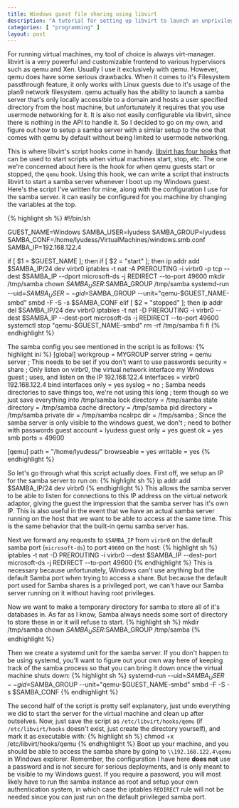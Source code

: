 ```yaml
---
title: Windows guest file sharing using libvirt
description: "A tutorial for setting up libvirt to launch an unprivileged Samba server for Windows guests"
categories: [ "programming" ]
layout: post
---
```

For running virtual machines, my tool of choice is always virt-manager. libvirt is a very powerful and customizable frontend to various hypervisors such as qemu and Xen. Usually I use it exclusively with qemu. However, qemu does have some serious drawbacks. When it comes to it's Filesystem passthrough feature, it only works with Linux guests due to it's usage of the plan9 network filesystem. qemu actually has the ability to launch a samba server that's only locally accessible to a domain and hosts a user specified directory from the host machine, but unfortunately it requires that you use usermode networking for it. It is also not easily configurable via libvirt, since there is nothing in the API to handle it. So I decided to go on my own, and figure out how to setup a samba server with a similar setup to the one that comes with qemu by default without being limited to usermode networking.

This is where libvirt's script hooks come in handy. [libvirt has four hooks](http://www.libvirt.org/hooks.html#names) that can be used to start scripts when virtual machines start, stop, etc. The one we're concerned about here is the hook for when qemu guests start or stopped, the `qemu` hook. Using this hook, we can write a script that instructs libvirt to start a samba server whenever I boot up my Windows guest. Here's the script I've written for mine, along with the configuration I use for the samba server. it can easily be configured for you machine by changing the variables at the top.

{% highlight sh %}
#!/bin/sh

GUEST_NAME=Windows
SAMBA_USER=lyudess
SAMBA_GROUP=lyudess
SAMBA_CONF=/home/lyudess/VirtualMachines/windows.smb.conf
SAMBA_IP=192.168.122.4

if [ $1 = $GUEST_NAME ]; then
	if [ $2 = "start" ]; then
		ip addr add $SAMBA_IP/24 dev virbr0
		iptables -t nat -A PREROUTING -i virbr0 -p tcp --dest $SAMBA_IP --dport microsoft-ds -j REDIRECT --to-port 49600
		mkdir /tmp/samba
		chown $SAMBA_USER:$SAMBA_GROUP /tmp/samba
		systemd-run --uid=$SAMBA_USER --gid=$SAMBA_GROUP --unit="qemu-$GUEST_NAME-smbd" smbd -F -S -s $SAMBA_CONF
	elif [ $2 = "stopped" ]; then
		ip addr del $SAMBA_IP/24 dev virbr0
		iptables -t nat -D PREROUTING -i virbr0 --dest $SAMBA_IP --dest-port microsoft-ds -j REDIRECT --to-port 49600
		systemctl stop "qemu-$GUEST_NAME-smbd"
		rm -rf /tmp/samba
	fi
fi
{% endhighlight %}

The samba config you see mentioned in the script is as follows:
{% highlight ini %}
[global]
workgroup = MYGROUP
server string = qemu server
; This needs to be set if you don't want to use passwords
security = share
; Only listen on virbr0, the virtual network interface my Windows guest
; uses, and listen on the IP 192.168.122.4
interfaces = virbr0 192.168.122.4
bind interfaces only = yes
syslog = no
; Samba needs directories to save things too, we're not using this long
; term though so we just save everything into /tmp/samba
lock directory = /tmp/samba
state directory = /tmp/samba
cache directory = /tmp/samba
pid directory = /tmp/samba
private dir = /tmp/samba
ncalrpc dir = /tmp/samba
; Since the samba server is only visible to the windows guest, we don't
; need to bother with passwords
guest account = lyudess
guest only = yes
guest ok = yes
smb ports = 49600

[qemu]
path = "/home/lyudess/"
browseable = yes
writable = yes
{% endhighlight %}

So let's go through what this script actually does. First off, we setup an IP for the samba server to run on:
{% highlight sh %}
ip addr add $SAMBA_IP/24 dev virbr0
{% endhighlight %}
This allows the samba server to be able to listen for connections to this IP address on the virtual network adaptor, giving the guest the impression that the samba server has it's own IP. This is also useful in the event that we have an actual samba server running on the host that we want to be able to access at the same time. This is the same behavior that the built-in qemu samba server has.

Next we forward any requests to `$SAMBA_IP` from `virbr0` on the default samba port (`microsoft-ds`) to port `49600` on the host:
{% highlight sh %}
iptables -t nat -D PREROUTING -i virbr0 --dest $SAMBA_IP --dest-port microsoft-ds -j REDIRECT --to-port 49600
{% endhighlight %}
This is necessary because unfortunately, Windows can't use anything but the default Samba port when trying to access a share. But because the default port used for Samba shares is a privileged port, we can't have our Samba server running on it without having root privileges.

Now we want to make a temporary directory for samba to store all of it's databases in. As far as I know, Samba always needs some sort of directory to store these in or it will refuse to start.
{% highlight sh %}
mkdir /tmp/samba
chown $SAMBA_USER:$SAMBA_GROUP /tmp/samba
{% endhighlight %}

Then we create a systemd unit for the samba server. If you don't happen to be using systemd, you'll want to figure out your own way here of keeping track of the samba process so that you can bring it down once the virtual machine shuts down:
{% highlight sh %}
systemd-run --uid=$SAMBA_USER --gid=$SAMBA_GROUP --unit="qemu-$GUEST_NAME-smbd" smbd -F -S -s $SAMBA_CONF
{% endhighlight %}

The second half of the script is pretty self explanatory, just undo everything we did to start the server for the virtual machine and clean up after outselves. Now, just save the script as `/etc/libvirt/hooks/qemu` (if `/etc/libvirt/hooks` doesn't exist, just create the directory yourself), and mark it as executable with:
{% highlight sh %}
chmod +x /etc/libvirt/hooks/qemu
{% endhighlight %}
Boot up your machine, and you should be able to access the samba share by going to `\\192.168.122.4\qemu` in Windows explorer. Remember, the configuration I have here **does not** use a password and is not secure for serious deployments, and is only meant to be visible to my Windows guest. If you require a password, you will most likely have to run the samba instance as root and setup your own authentication system, in which case the iptables `REDIRECT` rule will not be needed since you can just run on the default privileged samba port.
